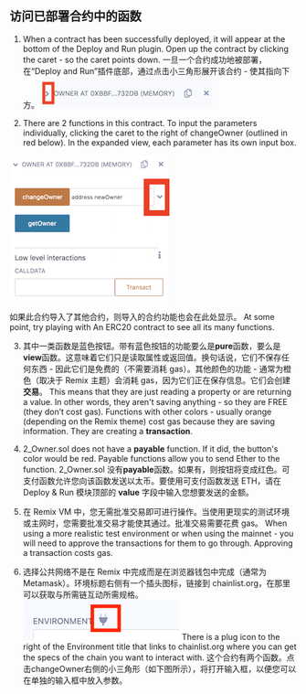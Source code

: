 ## 访问已部署合约中的函数

1. When a contract has been successfully deployed, it will appear at the bottom of the Deploy and Run plugin. Open up the contract by clicking the caret - so the caret points down.
   一旦一个合约成功地被部署，在“Deploy and Run”插件底部，通过点击小三角形展开该合约 - 使其指向下方。
   ![deploy contract](https://raw.githubusercontent.com/ethereum/remix-workshops/master/Basics/interacting/images/instance.png "deployed contract")

2. There are 2 functions in this contract.  To input the parameters individually, clicking the caret to the right of changeOwner (outlined in red below). In the expanded view, each parameter has its own input box.

![deploy contract](https://raw.githubusercontent.com/ethereum/remix-workshops/master/Basics/interacting/images/deployed_open2.png "deployed contract")

如果此合约导入了其他合约，则导入的合约功能也会在此处显示。  At some point, try playing with An ERC20 contract to see all its many functions.

3. 其中一类函数是蓝色按钮。带有蓝色按钮的功能要么是**pure**函数，要么是**view**函数。这意味着它们只是读取属性或返回值。换句话说，它们不保存任何东西 - 因此它们是免费的（不需要消耗 gas）。其他颜色的功能 - 通常为橙色（取决于 Remix 主题）会消耗 gas，因为它们正在保存信息。它们会创建**交易**。  This means that they are just reading a property or are returning a value.  In other words, they aren't saving anything - so they are FREE (they don’t cost gas).  Functions with other colors - usually orange (depending on the Remix theme) cost gas because they are saving information.  They are creating a **transaction**.

4. 2_Owner.sol does not have a **payable** function.  If it did, the button's color would be red.  Payable functions allow you to send Ether to the function.  2_Owner.sol 没有**payable**函数。如果有，则按钮将变成红色。可支付函数允许您向该函数发送以太币。要使用可支付函数发送 ETH，请在 Deploy & Run 模块顶部的 **value** 字段中输入您想要发送的金额。

5. 在 Remix VM 中，您无需批准交易即可进行操作。当使用更现实的测试环境或主网时，您需要批准交易才能使其通过。批准交易需要花费 gas。  When using a more realistic test environment or when using the mainnet - you will need to approve the transactions for them to go through. Approving a transaction costs gas.

6. 选择公共网络不是在 Remix 中完成而是在浏览器钱包中完成（通常为 Metamask）。环境标题右侧有一个插头图标，链接到 chainlist.org，在那里可以获取与所需链互动所需规格。
   ![chainlist](https://raw.githubusercontent.com/ethereum/remix-workshops/master/Basics/interacting/images/chainlist.png "chainlist")  There is a plug icon to the right of the Environment title that links to chainlist.org where you can get the specs of the chain you want to interact with.
   这个合约有两个函数。点击changeOwner右侧的小三角形（如下图所示），将打开输入框，以便您可以在单独的输入框中放入参数。
